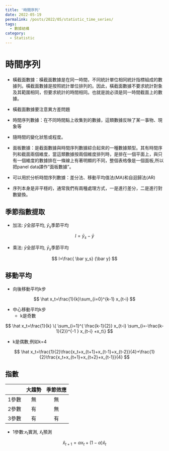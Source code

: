```yaml
---
title: '時間序列'
date: 2022-05-19
permalink: /posts/2022/05/statistic_time_series/
tags:
  - 數據結構
category:
  - Statistic
---
```



# 時間序列

- 橫截面數據：橫截面數據是在同一時間，不同統計單位相同統計指標組成的數據列。橫截面數據是按照統計單位排列的。因此，橫截面數據不要求統計對象及其範圍相同，但要求統計的時間相同。也就是說必須是同一時間截面上的數據。
- 橫截面數據要注意異方差問題
- 時間序列數據：在不同時間點上收集到的數據，這類數據反映了某一事物、現象等
- 隨時間的變化狀態或程度。
- 面板數據：是截面數據與時間序列數據綜合起來的一種數據類型。其有時間序列和截面兩個維度，當這類數據按兩個維度排列時，是排在一個平面上，與只有一個維度的數據排在一條線上有著明顯的不同，整個表格像是一個面板,所以把panel data譯作“面板數據”。



- 可以用於分析時間序列數據：差分法、移動平均值法(MA)和自迴歸法(AR)

- 序列本身是非平穩的，通常我們有兩種處理方式，一是進行差分，二是進行對數變換。

## 季節指數提取
- 加法: $\bar y$全部平均, $\bar y_s$季節平均


$$
I=\bar y_s - \bar y
$$

- 乘法: $\bar y$全部平均, $\bar y_s$季節平均

$$
I=\frac{ \bar y_s} {\bar y}
$$


## 移動平均
- 向後移動平均k步



$$
\hat x_t=\frac{1}{k}\sum_{i=0}^{k-1} x_{t-i}
$$

- 中心移動平均k步
  - k是奇數

$$
\hat x_t=\frac{1}{k} \{ \sum_{i=1}^{ \frac{k-1}{2}} x_{t-i} \sum_{i=-\frac{k-1}{2}}^{-1 } x_{t-i} +x_t\}
$$

  - k是偶數,例如k=4

$$
\hat x_t=\frac{1}{2}\frac{x_t+x_{t+1}+x_{t-1}+x_{t-2}}{4}+\frac{1}{2}\frac{x_t+x_{t+1}+x_{t+2}+x_{t-1}}{4}
$$

## 指數

  |       |  大趨勢     | 季節效應      |
| :---: | :---: | :---: |
|    1參數   |  無     |  無     |
|    2參數  |   有    |  無     |
|    3參數   |    有   |   有    |


- 1參數:$x_t$實測, $\hat x_t$預測
  
$$
\hat x_{t+1}=\alpha  x_{t}+(1-\alpha) \hat x_{t}
$$
